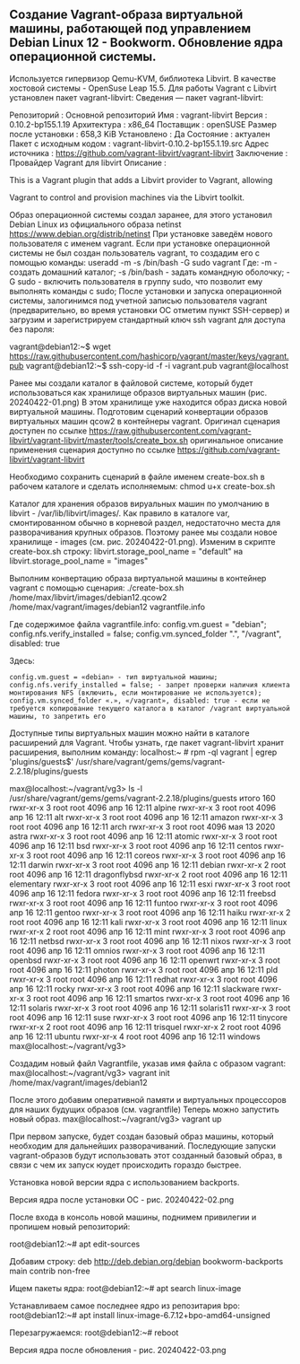 Создание Vagrant-образа виртуальной машины, работающей под управлением Debian Linux 12 - Bookworm.
Обновление ядра операционной системы.
---
Используется гипервизор Qemu-KVM, библиотека Libvirt. В качестве хостовой системы - OpenSuse Leap 15.5.
Для работы Vagrant с Libvirt установлен пакет vagrant-libvirt:
Сведения — пакет vagrant-libvirt:

Репозиторий            : Основной репозиторий
Имя                    : vagrant-libvirt
Версия                 : 0.10.2-bp155.1.19
Архитектура            : x86_64
Поставщик              : openSUSE
Размер после установки : 658,3 KiB
Установлено            : Да
Состояние              : актуален
Пакет с исходным кодом : vagrant-libvirt-0.10.2-bp155.1.19.src
Адрес источника        : https://github.com/vagrant-libvirt/vagrant-libvirt
Заключение             : Провайдер Vagrant для libvirt
Описание               : 

This is a Vagrant plugin that adds a Libvirt provider to Vagrant, allowing

Vagrant to control and provision machines via the Libvirt toolkit.

Образ операционной системы создал заранее, для этого установил Debian Linux из официального образа netinst https://www.debian.org/distrib/netinst
При установке заведём нового пользователя с именем vagrant. 
Если при установке операционной системы не был создан пользователь vagrant, то создадим его с помощью команды:
useradd -m -s /bin/bash -G sudo vagrant
 Где:
    -m - создать домашний каталог;
    -s /bin/bash - задать командную оболочку;
    -G sudo - включить пользователя в группу sudo, что позволит ему выполнять команды с sudo;
После установки и запуска операционной системы, залогинимся под учетной записью пользователя vagrant 
(предварительно, во время установки ОС отметим пункт SSH-сервер) и загрузим и зарегистрируем 
стандартный ключ ssh vagrant для доступа без пароля: 

vagrant@debian12:~$ wget https://raw.githubusercontent.com/hashicorp/vagrant/master/keys/vagrant.pub
vagrant@debian12:~$ ssh-copy-id -f -i vagrant.pub vagrant@localhost

Ранее мы создали каталог в файловой системе, который будет использоваться как хранилище образов виртуальных машин (рис. 20240422-01.png)
В этом хранилище уже находится образ диска новой виртуальной машины. Подготовим сценарий конвертации образов виртуальных машин qcow2 в контейнеры vagrant. Оригинал сценария доступен по ссылке
https://raw.githubusercontent.com/vagrant-libvirt/vagrant-libvirt/master/tools/create_box.sh
оригинальное описание применения сценария доступно по ссылке
https://github.com/vagrant-libvirt/vagrant-libvirt

Необходимо сохранить сценарий в файле именем create-box.sh в рабочем каталоге и сделать исполняемым:
chmod u+x create-box.sh

Каталог для хранения образов вируальных машин по умолчанию в libvirt - /var/lib/libvirt/images/. 
Как правило в каталоге var, смонтированном обычно в корневой раздел, недостаточно места для разворачивания крупных образов.
Поэтому ранее мы создали новое хранилище - images (см. рис. 20240422-01.png). Изменим в скрипте create-box.sh строку:
libvirt.storage_pool_name = "default"
на 
libvirt.storage_pool_name = "images"

Выполним конвертацию образа виртуальной машины в контейнер vagrant с помощью сценария: 
./create-box.sh /home/max/libvirt/images/debian12.qcow2 /home/max/vagrant/images/debian12 vagrantfile.info

Где содержимое файла vagrantfile.info: 
config.vm.guest = "debian";
config.nfs.verify_installed = false;
config.vm.synced_folder ".", "/vagrant", disabled: true

 Здесь:

    config.vm.guest = «debian» - тип виртуальной машины;
    config.nfs.verify_installed = false; - запрет проверки наличия клиента монтирования NFS (включить, если монтирование не используется);
    config.vm.synced_folder «.», «/vagrant», disabled: true - если не требуется копирование текущего каталога в каталог /vagrant виртуальной машины, то запретить его

Доступные типы виртуальных машин можно найти в каталоге расширений для Vagrant. Чтобы узнать, где пакет vagrant-libvirt хранит расширения, выполним команду:
localhost:~ # rpm -ql vagrant | egrep 'plugins/guests$'
/usr/share/vagrant/gems/gems/vagrant-2.2.18/plugins/guests

max@localhost:~/vagrant/vg3> ls -l /usr/share/vagrant/gems/gems/vagrant-2.2.18/plugins/guests
итого 160
rwxr-xr-x 3 root root 4096 апр 16 12:11 alpine
rwxr-xr-x 3 root root 4096 апр 16 12:11 alt
rwxr-xr-x 3 root root 4096 апр 16 12:11 amazon
rwxr-xr-x 3 root root 4096 апр 16 12:11 arch
rwxr-xr-x 3 root root 4096 мая 13  2020 astra
rwxr-xr-x 3 root root 4096 апр 16 12:11 atomic
rwxr-xr-x 3 root root 4096 апр 16 12:11 bsd
rwxr-xr-x 3 root root 4096 апр 16 12:11 centos
rwxr-xr-x 3 root root 4096 апр 16 12:11 coreos
rwxr-xr-x 3 root root 4096 апр 16 12:11 darwin
rwxr-xr-x 3 root root 4096 апр 16 12:11 debian
rwxr-xr-x 2 root root 4096 апр 16 12:11 dragonflybsd
rwxr-xr-x 2 root root 4096 апр 16 12:11 elementary
rwxr-xr-x 3 root root 4096 апр 16 12:11 esxi
rwxr-xr-x 3 root root 4096 апр 16 12:11 fedora
rwxr-xr-x 3 root root 4096 апр 16 12:11 freebsd
rwxr-xr-x 3 root root 4096 апр 16 12:11 funtoo
rwxr-xr-x 3 root root 4096 апр 16 12:11 gentoo
rwxr-xr-x 3 root root 4096 апр 16 12:11 haiku
rwxr-xr-x 2 root root 4096 апр 16 12:11 kali
rwxr-xr-x 3 root root 4096 апр 16 12:11 linux
rwxr-xr-x 2 root root 4096 апр 16 12:11 mint
rwxr-xr-x 3 root root 4096 апр 16 12:11 netbsd
rwxr-xr-x 3 root root 4096 апр 16 12:11 nixos
rwxr-xr-x 3 root root 4096 апр 16 12:11 omnios
rwxr-xr-x 3 root root 4096 апр 16 12:11 openbsd
rwxr-xr-x 3 root root 4096 апр 16 12:11 openwrt
rwxr-xr-x 3 root root 4096 апр 16 12:11 photon
rwxr-xr-x 3 root root 4096 апр 16 12:11 pld
rwxr-xr-x 3 root root 4096 апр 16 12:11 redhat
rwxr-xr-x 3 root root 4096 апр 16 12:11 rocky
rwxr-xr-x 3 root root 4096 апр 16 12:11 slackware
rwxr-xr-x 3 root root 4096 апр 16 12:11 smartos
rwxr-xr-x 3 root root 4096 апр 16 12:11 solaris
rwxr-xr-x 3 root root 4096 апр 16 12:11 solaris11
rwxr-xr-x 3 root root 4096 апр 16 12:11 suse
rwxr-xr-x 3 root root 4096 апр 16 12:11 tinycore
rwxr-xr-x 2 root root 4096 апр 16 12:11 trisquel
rwxr-xr-x 2 root root 4096 апр 16 12:11 ubuntu
rwxr-xr-x 4 root root 4096 апр 16 12:11 windows
max@localhost:~/vagrant/vg3>

Создадим новый файл Vagrantfile, указав имя файла с образом vagrant: 
max@localhost:~/vagrant/vg3> vagrant init /home/max/vagrant/images/debian12

После этого добавим оперативной памяти и виртуальных процессоров для наших будущих образов (см. vagrantfile)
Теперь можно запустить новый образ. 
max@localhost:~/vagrant/vg3> vagrant up

При первом запуске, будет создан базовый образ машины, который необходим для дальнейших разворачиваний. 
Последующие запуски vagrant-образов будут использовать этот созданный базовый образ, в связи с чем их запуск юудет происходить гораздо быстрее.

Установка новой версии ядра с использованием backports.

Версия ядра после установки ОС - рис. 20240422-02.png

После входа в консоль новой машины, поднимем привилегии и пропишем новый репозиторий:

root@debian12:~# apt edit-sources

Добавим строку:
deb http://deb.debian.org/debian bookworm-backports main contrib non-free

Ищем пакеты ядра:
root@debian12:~# apt search linux-image

Устанавливаем самое последнее ядро из репозитария bpo:
root@debian12:~# apt install linux-image-6.7.12+bpo-amd64-unsigned

Перезагружаемся:
root@debian12:~# reboot

Версия ядра после обновления - рис. 20240422-03.png

